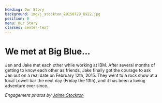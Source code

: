 ```yaml
---
heading: Our Story
background: img/j_stockton_20150729_8922.jpg
position: 0
menu: Our Story
classes: center-text
---
```


# We met at Big Blue...

Jen and Jake met each other while working at IBM. After several months of getting to know each other as friends, Jake finally got the courage to ask Jen out on a real date on February 12th, 2015. They went to a rock show at a local Lowell bar the next day (Friday the 13th), and it has been a loving adventure ever since.

_Engagement photos by [Jaime Stockton](https://www.jaimestocktonphotography.com/index)_
